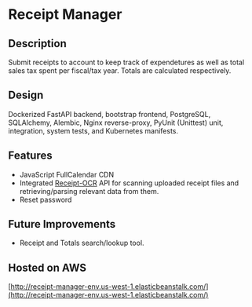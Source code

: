 # Receipt Manager

## Description

Submit receipts to account to keep track of expendetures as well as total sales tax spent per fiscal/tax year.
Totals are calculated respectively.

## Design

Dockerized FastAPI backend, bootstrap frontend, PostgreSQL, SQLAlchemy, Alembic, Nginx reverse-proxy, PyUnit (Unittest) unit, integration, system tests, and Kubernetes manifests.

## Features

- JavaScript FullCalendar CDN
- Integrated [Receipt-OCR](https://github.com/Asprise/receipt-ocr) API for scanning uploaded receipt files and retrieving/parsing relevant data from them.
- Reset password

## Future Improvements

- Receipt and Totals search/lookup tool.

## Hosted on AWS

[http://receipt-manager-env.us-west-1.elasticbeanstalk.com/](http://receipt-manager-env.us-west-1.elasticbeanstalk.com/)
